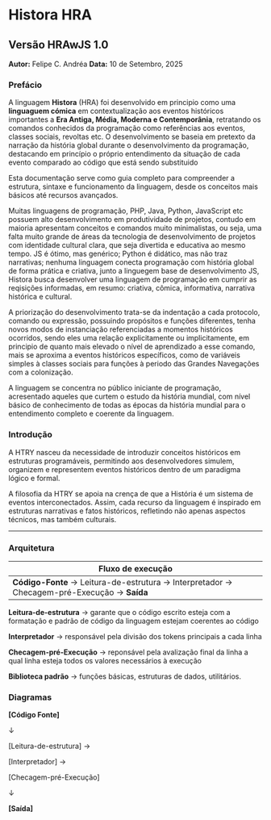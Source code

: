 # Histora HRA
## Versão HRAwJS 1.0
**Autor:** Felipe C. Andréa
**Data:** 10 de Setembro, 2025

### Prefácio
A linguagem **Histora** (HRA) foi desenvolvido em principio como uma **linguaguem cómica** em contextualização aos eventos históricos importantes 
a **Era Antiga, Média, Moderna e Contemporânia**, 
retratando os comandos conhecidos da programação como referências aos eventos, classes sociais, revoltas etc. O desenvolvimento se baseia 
em pretexto da narração da história global durante o desenvolvimento da programação, destacando em princípio o próprio entendimento da situação
de cada evento comparado ao código que está sendo substituido

Esta documentação serve como guia completo para compreender a estrutura, sintaxe e funcionamento da linguagem, desde os conceitos mais básicos até recursos avançados.

Muitas linguagens de programação, PHP, Java, Python, JavaScript etc possuem alto desenvolvimento em produtividade de projetos, contudo em maioria apresentam conceitos e comandos muito minimalistas, ou seja, uma falta muito grande de áreas da tecnologia de desenvolvimento de projetos com identidade cultural clara, que seja divertida e educativa ao mesmo tempo. JS é ótimo, mas genérico; Python é didático, mas não traz narrativas; nenhuma linguagem conecta programação com história global de forma prática e criativa, junto a linguegem base de desenvolvimento JS, Histora busca desenvolver uma linguagem de programação em cumprir as reqisições informadas, em resumo: criativa, cômica, informativa, narrativa histórica e cultural.

A priorização do desenvolvimento trata-se da indentação a cada protocolo, comando ou expressão, possuindo propósitos e funções diferentes, tenha novos modos de instanciação referenciadas a momentos históricos ocorridos, sendo eles uma relação explicitamente ou implicitamente, em principio de quanto mais elevado o nível de aprendizado a esse comando, mais se aproxima a eventos históricos específicos, como de variáveis simples à classes sociais para funções à periodo das Grandes Navegações com a colonização.

A linguagem se concentra no público iniciante de programação, acresentado aqueles que curtem o estudo da história mundial, com nível básico de conhecimento de todas as épocas da história mundial para o entendimento completo e coerente da linguagem.

### Introdução
A HTRY nasceu da necessidade de introduzir conceitos históricos em estruturas programáveis, permitindo aos desenvolvedores simulem, organizem e representem eventos históricos dentro de um paradigma lógico e formal. 

A filosofia da HTRY se apoia na crença de que a História é um sistema de eventos interconectados. Assim, cada recurso da linguagem é inspirado em estruturas narrativas e fatos históricos, refletindo não apenas aspectos técnicos, mas também culturais.

__________________

### Arquitetura


| Fluxo de execução |
|-------------------|
| **Código-Fonte** → Leitura-de-estrutura → Interpretador → Checagem-pré-Execução → **Saída**|

**Leitura-de-estrutura** → garante que o código escrito esteja com a formatação e padrão de código da linguagem estejam coerentes ao código

**Interpretador** → responsável pela divisão dos tokens principais a cada linha

**Checagem-pré-Execução** → reponsável pela avalização final da linha a qual linha esteja todos os valores necessários à execução

**Biblioteca padrão** → funções básicas, estruturas de dados, utilitários.


### Diagramas

**[Código Fonte]**

  ↓
        
[Leitura-de-estrutura] → 

[Interpretador] → 

[Checagem-pré-Execução]

  ↓
                                                    
**[Saída]**
